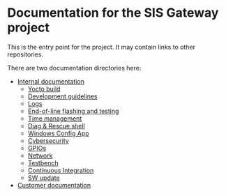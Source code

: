 # Documentation for the SIS Gateway project

This is the entry point for the project. It may contain links to other repositories.

There are two documentation directories here:
- [Internal documentation](internal/toc.md)
	- [Yocto build](internal/yocto.md)
	- [Development guidelines](internal/development.md)
	- [Logs](internal/SEPASSRFNT-6-syslog.md)
	- [End-of-line flashing and testing](internal/SEPASSRFNT-87-flashing.md)
	- [Time management](internal/SEPASSRFNT-76-time.md)
	- [Diag & Rescue shell](internal/SEPASSRFNT-69-rescue.md)
	- [Windows Config App](internal/SEPASSRFNT-58-win-config.md)
	- [Cybersecurity](internal/SEPASSRFNT-46-security.md)
	- [GPIOs](internal/SEPASSRFNT-45-gpio.md)
	- [Network](internal/SEPASSRFNT-44-network.md)
	- [Testbench](internal/SEPASSRFNT-41-testbench.md)
	- [Continuous Integration](internal/SEPASSRFNT-41-ci.md)
	- [SW update](internal/SEPASSRFNT-18-update.md)
- [Customer documentation](customer/toc.md)

